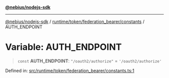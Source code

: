 [**@nebius/nodejs-sdk**](../../../../../README.md)

***

[@nebius/nodejs-sdk](../../../../../README.md) / [runtime/token/federation\_bearer/constants](../README.md) / AUTH\_ENDPOINT

# Variable: AUTH\_ENDPOINT

> `const` **AUTH\_ENDPOINT**: `"/oauth2/authorize"` = `'/oauth2/authorize'`

Defined in: [src/runtime/token/federation\_bearer/constants.ts:1](https://github.com/nebius/nodejs-sdk/blob/a37d220b2851e3bf0d396cb03828d544f584df45/src/runtime/token/federation_bearer/constants.ts#L1)
